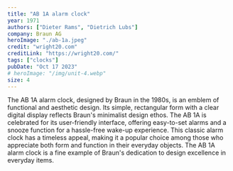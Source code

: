 ```yaml
---
title: "AB 1A alarm clock"
year: 1971
authors: ["Dieter Rams", "Dietrich Lubs"]
company: Braun AG
heroImage: "./ab-1a.jpeg"
credit: "wright20.com"
creditLink: "https://wright20.com/"
tags: ["clocks"]
pubDate: "Oct 17 2023"
# heroImage: "/img/unit-4.webp"
size: 4
---
```


The AB 1A alarm clock, designed by Braun in the 1980s, is an emblem of functional and aesthetic design. Its simple, rectangular form with a clear digital display reflects Braun's minimalist design ethos. The AB 1A is celebrated for its user-friendly interface, offering easy-to-set alarms and a snooze function for a hassle-free wake-up experience. This classic alarm clock has a timeless appeal, making it a popular choice among those who appreciate both form and function in their everyday objects. The AB 1A alarm clock is a fine example of Braun's dedication to design excellence in everyday items.
